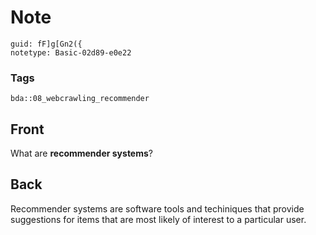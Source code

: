 # Note
```
guid: fF]g[Gn2({
notetype: Basic-02d89-e0e22
```

### Tags
```
bda::08_webcrawling_recommender
```

## Front
What are <b>recommender systems</b>?

## Back
Recommender systems are software tools and techiniques that provide suggestions for items that are most likely of interest to a particular user.
